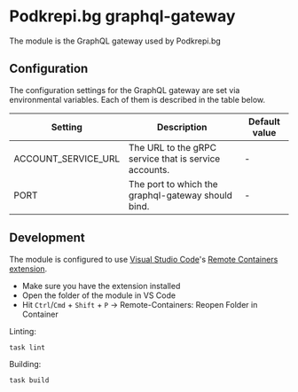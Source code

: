 # Podkrepi.bg graphql-gateway
The module is the GraphQL gateway used by Podkrepi.bg

## Configuration
The configuration settings for the GraphQL gateway are set via environmental variables. Each of them is described in the table below.

| Setting             | Description                                           | Default value |
|---------------------|-------------------------------------------------------|---------------|
| ACCOUNT_SERVICE_URL | The URL to the gRPC service that is service accounts. | -             |
| PORT                | The port to which the graphql-gateway should bind.    | -             |

## Development
The module is configured to use [Visual Studio Code](https://code.visualstudio.com/download)'s [Remote Containers extension](https://code.visualstudio.com/docs/remote/containers).
 - Make sure you have the extension installed
 - Open the folder of the module in VS Code
 - Hit `Ctrl`/`Cmd` + `Shift` + `P` -> Remote-Containers: Reopen Folder in Container

Linting:
```bash
task lint
```

Building:
```bash
task build
```